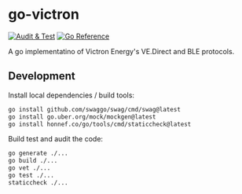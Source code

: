 # go-victron
[![Audit & Test](https://github.com/koestler/go-victron/actions/workflows/audit.yml/badge.svg)](https://github.com/koestler/go-victron/actions/workflows/audit.yml)
[![Go Reference](https://pkg.go.dev/badge/github.com/koestler/go-victron.svg)](https://pkg.go.dev/github.com/koestler/go-victron)

A go implementatino of Victron Energy's VE.Direct and BLE protocols.

## Development

Install local dependencies / build tools:
```bash
go install github.com/swaggo/swag/cmd/swag@latest
go install go.uber.org/mock/mockgen@latest
go install honnef.co/go/tools/cmd/staticcheck@latest
```

Build test and audit the code:
```bash
go generate ./...
go build ./...
go vet ./...
go test ./...
staticcheck ./...
```